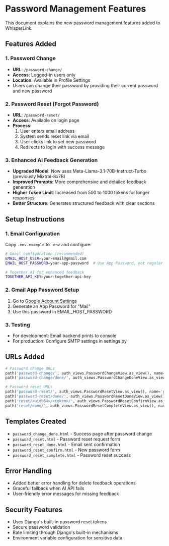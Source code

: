 # Password Management Features

This document explains the new password management features added to WhisperLink.

## Features Added

### 1. Password Change
- **URL**: `/password-change/`
- **Access**: Logged-in users only
- **Location**: Available in Profile Settings
- Users can change their password by providing their current password and new password

### 2. Password Reset (Forgot Password)
- **URL**: `/password-reset/`
- **Access**: Available on login page
- **Process**: 
  1. User enters email address
  2. System sends reset link via email
  3. User clicks link to set new password
  4. Redirects to login with success message

### 3. Enhanced AI Feedback Generation
- **Upgraded Model**: Now uses Meta-Llama-3.1-70B-Instruct-Turbo (previously Mixtral-8x7B)
- **Improved Prompts**: More comprehensive and detailed feedback generation
- **Higher Token Limit**: Increased from 500 to 1000 tokens for longer responses
- **Better Structure**: Generates structured feedback with clear sections

## Setup Instructions

### 1. Email Configuration
Copy `.env.example` to `.env` and configure:

```bash
# Gmail configuration (recommended)
EMAIL_HOST_USER=your-email@gmail.com
EMAIL_HOST_PASSWORD=your-app-password  # Use App Password, not regular password

# Together AI for enhanced feedback
TOGETHER_API_KEY=your-together-api-key
```

### 2. Gmail App Password Setup
1. Go to [Google Account Settings](https://myaccount.google.com/apppasswords)
2. Generate an App Password for "Mail"
3. Use this password in EMAIL_HOST_PASSWORD

### 3. Testing
- For development: Email backend prints to console
- For production: Configure SMTP settings in settings.py

## URLs Added

```python
# Password change URLs
path('password-change/', auth_views.PasswordChangeView.as_view(), name='password_change'),
path('password-change/done/', auth_views.PasswordChangeDoneView.as_view(), name='password_change_done'),

# Password reset URLs  
path('password-reset/', auth_views.PasswordResetView.as_view(), name='password_reset'),
path('password-reset/done/', auth_views.PasswordResetDoneView.as_view(), name='password_reset_done'),
path('reset/<uidb64>/<token>/', auth_views.PasswordResetConfirmView.as_view(), name='password_reset_confirm'),
path('reset/done/', auth_views.PasswordResetCompleteView.as_view(), name='password_reset_complete'),
```

## Templates Created

- `password_change_done.html` - Success page after password change
- `password_reset.html` - Password reset request form
- `password_reset_done.html` - Email sent confirmation
- `password_reset_confirm.html` - New password form
- `password_reset_complete.html` - Password reset success

## Error Handling

- Added better error handling for delete feedback operations
- Graceful fallback when AI API fails
- User-friendly error messages for missing feedback

## Security Features

- Uses Django's built-in password reset tokens
- Secure password validation
- Rate limiting through Django's built-in mechanisms
- Environment variable configuration for sensitive data
